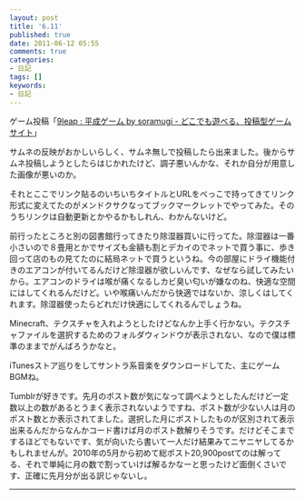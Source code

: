 ```yaml
---
layout: post
title: '6.11'
published: true
date: 2011-06-12 05:55
comments: true
categories:
- 日記
tags: []
keywords:
- 日記
---
```

ゲーム投稿「[9leap : 平成ゲーム by soramugi - どこでも遊べる、投稿型ゲームサイト](http://9leap.net/games/401 "9leap : 平成ゲーム by soramugi - どこでも遊べる、投稿型ゲームサイト")」

サムネの反映がおかしいらしく、サムネ無しで投稿したら出来ました。後からサムネ投稿しようとしたらはじかれたけど、調子悪いんかな、それか自分が用意した画像が悪いのか。

それとここでリンク貼るのいちいちタイトルとURLをべっこで持ってきてリンク形式に変えてたのがメンドクサクなってブックマークレットでやってみた。そのうちリンクは自動更新とかやるかもしれん、わかんないけど。

前行ったところと別の図書館行ってきたり除湿器買いに行ってた。除湿器は一番小さいので８畳用とかでサイズも金額も割とデカイのでネットで買う事に、歩き回って店のもの見てたのに結局ネットで買うというね。今の部屋にドライ機能付きのエアコンが付いてるんだけど除湿器が欲しいんです、なぜなら試してみたいから。エアコンのドライは喉が痛くなるしカビ臭い匂いが嫌なのね、快適な空間にはしてくれるんだけど。いや喉痛いんだから快適ではないか、涼しくはしてくれます。除湿器使ったらどれだけ快適にしてくれるんでしょうね。

Minecraft、テクスチャを入れようとしたけどなんか上手く行かない。テクスチャファイルを選択するためのフォルダウィンドウが表示されない、なので僕は標準のままでがんばろうかなと。

iTunesストア巡りをしてサントラ系音楽をダウンロードしてた、主にゲームBGMね。

Tumblrが好きです。先月のポスト数が気になって調べようとしたんだけど一定数以上の数があるとうまく表示されないようですね、ポスト数が少ない人は月のポスト数とか表示されてました。選択した月にポストしたものが区別されて表示出来るんだからなんかコード書けば月のポスト数解りそうです。だけどそこまでするほどでもないです、気が向いたら書いて一人だけ結果みてニヤニヤしてるかもしれませんが。2010年の5月から初めて総ポスト20,900postてのは解ってる、それで単純に月の数で割っていけば解るかなーと思ったけど面倒くさいです、正確に先月分が出る訳じゃないし。

---

